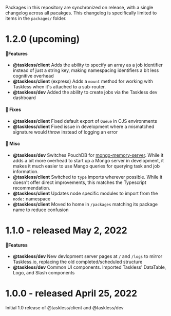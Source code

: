 Packages in this repository are synchronized on release, with a single changelog across all pacakges. This changelog is specifically limited to items in the `packages/` folder.

# 1.2.0 (upcoming)

#### 🎉Features

- **@taskless/client** Adds the ability to specify an array as a job identifier instead of just a string key, making namespacing identifiers a bit less cognitive overhead
- **@taskless/client** (express) Adds a `mount` method for working with Taskless when it's attached to a sub-router.
- **@taskless/dev** Added the ability to create jobs via the Taskless dev dashboard

#### 🔧 Fixes

- **@taskless/client** Fixed default export of `Queue` in CJS environments
- **@taskless/client** Fixed issue in development where a mismatched signature would throw instead of logging an error

#### 🎒 Misc

- **@taskless/dev** Switches PouchDB for [mongo-memory-server](https://www.npmjs.com/package/mongodb-memory-server). While it adds a bit more overhead to start up a Mongo server in development, it makes it much easier to use Mango queries for querying task and job information.
- **@taskless/client** Switched to `type` imports wherever possible. While it doesn't offer direct improvements, this matches the Typescript recommendation.
- **@taskless/client** Updates node specific modules to import from the `node:` namespace
- **@taskless/client** Moved to home in `/packages` matching its package name to reduce confusion

# 1.1.0 - released May 2, 2022

#### 🎉Features

- **@taskless/dev** New devlopment server pages at `/` and `/logs` to mirror Taskless.io, replacing the old completed/scheduled structure
- **@taskless/dev** Common UI components. Imported Taskless' DataTable, Logo, and Slash components

# 1.0.0 - released April 25, 2022

Initial 1.0 release of @taskless/client and @taskless/dev

